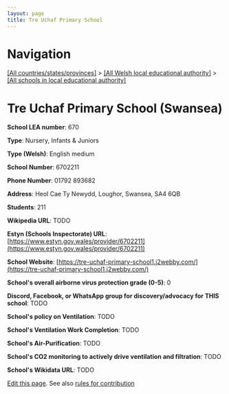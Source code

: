 ```yaml
---
layout: page
title: Tre Uchaf Primary School
---
```

# Navigation

[[All countries/states/provinces]](../../..) > [[All Welsh local educational authority]](../..) > [[All schools in local educational authority]](..)

# Tre Uchaf Primary School (Swansea)

**School LEA number**: 670

**Type**: Nursery, Infants & Juniors

**Type (Welsh)**: English medium

**School Number**: 6702211

**Phone Number**: 01792 893682

**Address**: Heol Cae Ty Newydd, Loughor, Swansea, SA4 6QB

**Students**: 211

**Wikipedia URL**: TODO

**Estyn (Schools Inspectorate) URL**: [https://www.estyn.gov.wales/provider/6702211](https://www.estyn.gov.wales/provider/6702211)

**School Website**: [https://tre-uchaf-primary-school1.j2webby.com/](https://tre-uchaf-primary-school1.j2webby.com/)

**School's overall airborne virus protection grade (0-5)**: 0

**Discord, Facebook, or WhatsApp group for discovery/advocacy for THIS school**: TODO

**School's policy on Ventilation**: TODO

**School's Ventilation Work Completion**: TODO

**School's Air-Purification**: TODO

**School's CO2 monitoring to actively drive ventilation and filtration**: TODO

**School's Wikidata URL**: TODO




[Edit this page](https://github.com/ventilate-schools/Wales/edit/prif/./Swansea/Tre_Uchaf_Primary_School.md). See also [rules for contribution](../../../contribution-rules/)